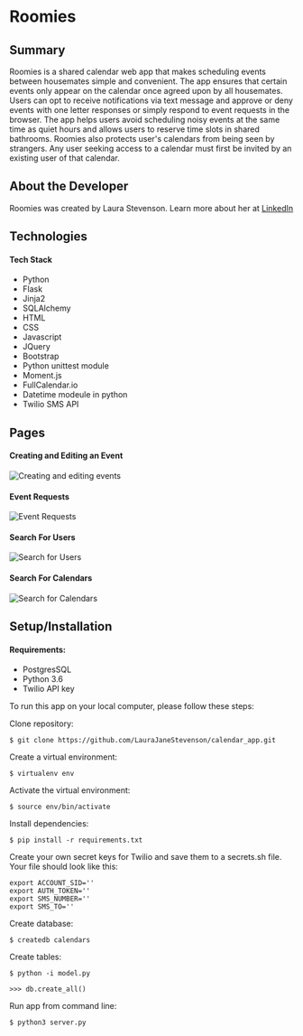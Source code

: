  
Roomies
=======

Summary
-------

Roomies is a shared calendar web app that makes scheduling events between housemates simple and convenient. The app ensures that certain events only appear on the calendar once agreed upon by all housemates. Users can opt to receive notifications via text message and approve or deny events with one letter responses or simply respond to event requests in the browser. The app helps users avoid scheduling noisy events at the same time as quiet hours and allows users to reserve time slots in shared bathrooms. Roomies also protects user's calendars from being seen by strangers. Any user seeking access to a calendar must first be invited by an existing user of that calendar.

About the Developer
-------------------

Roomies was created by Laura Stevenson. Learn more about her at [LinkedIn](https://www.linkedin.com/in/laura-stevenson-design)

Technologies
------------

#### Tech Stack
* Python
* Flask
* Jinja2
* SQLAlchemy
* HTML
* CSS
* Javascript
* JQuery
* Bootstrap
* Python unittest module
* Moment.js
* FullCalendar.io
* Datetime modeule in python
* Twilio SMS API

Pages
-----

#### Creating and Editing an Event
![Creating and editing events](http://g.recordit.co/CrIM2ykBvE.gif)

#### Event Requests
![Event Requests](http://g.recordit.co/7Jcn16FLPR.gif)

<!-- #### User Profiles

![Profile and event pages](https://recordit.co/fu7vnCW9m0)
 -->
#### Search For Users

![Search for Users](http://g.recordit.co/pW8UKEmGw1.gif)

#### Search For Calendars

![Search for Calendars](http://g.recordit.co/uxrbYQtvIT.gif)


Setup/Installation
-----

#### Requirements:

* PostgresSQL
* Python 3.6
* Twilio API key

To run this app on your local computer, please follow these steps:

Clone repository:

```
$ git clone https://github.com/LauraJaneStevenson/calendar_app.git
```

Create a virtual environment:

```
$ virtualenv env
```

Activate the virtual environment: 

```
$ source env/bin/activate
```

Install dependencies:

```
$ pip install -r requirements.txt
```

Create your own secret keys for Twilio and save them to a secrets.sh file. Your file should look like this:

```
export ACCOUNT_SID=''
export AUTH_TOKEN=''
export SMS_NUMBER=''
export SMS_TO=''
```

Create database:

```
$ createdb calendars
```

Create tables:

```
$ python -i model.py

>>> db.create_all()
```

Run app from command line:

```
$ python3 server.py
```


